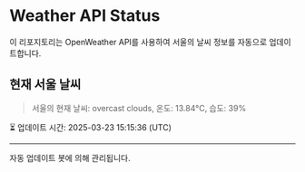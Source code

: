 
# Weather API Status

이 리포지토리는 OpenWeather API를 사용하여 서울의 날씨 정보를 자동으로 업데이트합니다.

## 현재 서울 날씨
> 서울의 현재 날씨: overcast clouds, 온도: 13.84°C, 습도: 39%

⏳ 업데이트 시간: 2025-03-23 15:15:36 (UTC)

---
자동 업데이트 봇에 의해 관리됩니다.
